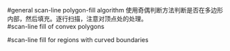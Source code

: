 #general scan-line polygon-fill algorithm
使用奇偶判断方法判断是否在多边形内部，然后填充。逐行扫描，注意对顶点处的处理。  
#scan-line fill of convex polygons

#scan-line fill for regions with curved boundaries
